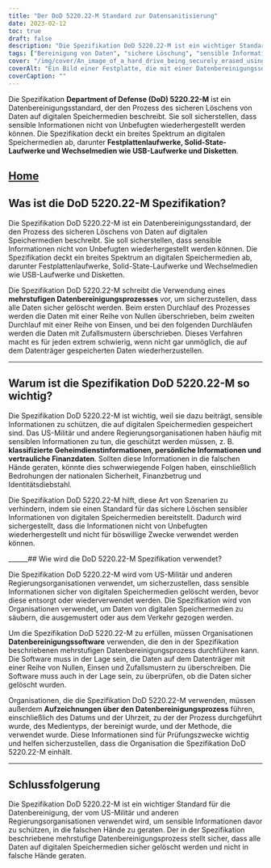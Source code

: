 ```yaml
---
title: "Der DoD 5220.22-M Standard zur Datensanitisierung"
date: 2023-02-12
toc: true
draft: false
description: "Die Spezifikation DoD 5220.22-M ist ein wichtiger Standard für die sichere Löschung sensibler Informationen von digitalen Speichermedien, der vom US-Militär und von Regierungsorganisationen weithin verwendet wird."
tags: ["Bereinigung von Daten", "sichere Löschung", "sensible Informationen", "Datensicherheit", "digitale Speichermedien", "DoD 5220.22-M", "datenschutz", "Datenschutz", "Informationssicherheit", "Datenentsorgung", "Verhinderung von Datenschutzverletzungen", "Datenbereinigungssoftware", "digitale Sicherheit", "Datenvernichtung", "Datenverwaltung", "sichere Datenlöschung", "Verhinderung der Datenwiederherstellung", "Cybersicherheit", "Datenlöschung", "Informationsmanagement", "sichere Entsorgung", "Methoden der Datenvernichtung", "Datenbereinigungsprozess", "Daten überschreiben", "Datenüberprüfung", "Datenbereinigungsstandards", "bewährte Praktiken der Datenvernichtung", "sichere Datenvernichtung", "sichere Wiederverwendung", "Einhaltung der Datenbereinigungsvorschriften", "sichere Datenverwaltung"]
cover: "/img/cover/An_image_of_a_hard_drive_being_securely_erased_using_data.png"
coverAlt: "Ein Bild einer Festplatte, die mit einer Datenbereinigungssoftware sicher gelöscht wird, mit einem Vorhängeschloss oder einem Schild als Sicherheitssymbol im Vordergrund"
coverCaption: ""
---
```


Die Spezifikation **Department of Defense (DoD) 5220.22-M** ist ein Datenbereinigungsstandard, der den Prozess des sicheren Löschens von Daten auf digitalen Speichermedien beschreibt. Sie soll sicherstellen, dass sensible Informationen nicht von Unbefugten wiederhergestellt werden können. Die Spezifikation deckt ein breites Spektrum an digitalen Speichermedien ab, darunter **Festplattenlaufwerke, Solid-State-Laufwerke und Wechselmedien wie USB-Laufwerke und Disketten**.

## [Home](/cyber-security-career-playbook-start/)

## Was ist die DoD 5220.22-M Spezifikation?

Die Spezifikation DoD 5220.22-M ist ein Datenbereinigungsstandard, der den Prozess des sicheren Löschens von Daten auf digitalen Speichermedien beschreibt. Sie soll sicherstellen, dass sensible Informationen nicht von Unbefugten wiederhergestellt werden können. Die Spezifikation deckt ein breites Spektrum an digitalen Speichermedien ab, darunter Festplattenlaufwerke, Solid-State-Laufwerke und Wechselmedien wie USB-Laufwerke und Disketten.

Die Spezifikation DoD 5220.22-M schreibt die Verwendung eines **mehrstufigen Datenbereinigungsprozesses** vor, um sicherzustellen, dass alle Daten sicher gelöscht werden. Beim ersten Durchlauf des Prozesses werden die Daten mit einer Reihe von Nullen überschrieben, beim zweiten Durchlauf mit einer Reihe von Einsen, und bei den folgenden Durchläufen werden die Daten mit Zufallsmustern überschrieben. Dieses Verfahren macht es für jeden extrem schwierig, wenn nicht gar unmöglich, die auf dem Datenträger gespeicherten Daten wiederherzustellen.

______

## Warum ist die Spezifikation DoD 5220.22-M so wichtig?

Die Spezifikation DoD 5220.22-M ist wichtig, weil sie dazu beiträgt, sensible Informationen zu schützen, die auf digitalen Speichermedien gespeichert sind. Das US-Militär und andere Regierungsorganisationen haben häufig mit sensiblen Informationen zu tun, die geschützt werden müssen, z. B. **klassifizierte Geheimdienstinformationen, persönliche Informationen und vertrauliche Finanzdaten**. Sollten diese Informationen in die falschen Hände geraten, könnte dies schwerwiegende Folgen haben, einschließlich Bedrohungen der nationalen Sicherheit, Finanzbetrug und Identitätsdiebstahl.

Die Spezifikation DoD 5220.22-M hilft, diese Art von Szenarien zu verhindern, indem sie einen Standard für das sichere Löschen sensibler Informationen von digitalen Speichermedien bereitstellt. Dadurch wird sichergestellt, dass die Informationen nicht von Unbefugten wiederhergestellt und nicht für böswillige Zwecke verwendet werden können.

______## Wie wird die DoD 5220.22-M Spezifikation verwendet?

Die Spezifikation DoD 5220.22-M wird vom US-Militär und anderen Regierungsorganisationen verwendet, um sicherzustellen, dass sensible Informationen sicher von digitalen Speichermedien gelöscht werden, bevor diese entsorgt oder wiederverwendet werden. Die Spezifikation wird von Organisationen verwendet, um Daten von digitalen Speichermedien zu säubern, die ausgemustert oder aus dem Verkehr gezogen werden.

Um die Spezifikation DoD 5220.22-M zu erfüllen, müssen Organisationen **Datenbereinigungssoftware** verwenden, die den in der Spezifikation beschriebenen mehrstufigen Datenbereinigungsprozess durchführen kann. Die Software muss in der Lage sein, die Daten auf dem Datenträger mit einer Reihe von Nullen, Einsen und Zufallsmustern zu überschreiben. Die Software muss auch in der Lage sein, zu überprüfen, ob die Daten sicher gelöscht wurden.

Organisationen, die die Spezifikation DoD 5220.22-M verwenden, müssen außerdem **Aufzeichnungen über den Datenbereinigungsprozess** führen, einschließlich des Datums und der Uhrzeit, zu der der Prozess durchgeführt wurde, des Medientyps, der bereinigt wurde, und der Methode, die verwendet wurde. Diese Informationen sind für Prüfungszwecke wichtig und helfen sicherzustellen, dass die Organisation die Spezifikation DoD 5220.22-M einhält.

______

## Schlussfolgerung

Die Spezifikation DoD 5220.22-M ist ein wichtiger Standard für die Datenbereinigung, der vom US-Militär und anderen Regierungsorganisationen verwendet wird, um sensible Informationen davor zu schützen, in die falschen Hände zu geraten. Der in der Spezifikation beschriebene mehrstufige Datenbereinigungsprozess stellt sicher, dass alle Daten auf digitalen Speichermedien sicher gelöscht werden und nicht in falsche Hände geraten.
